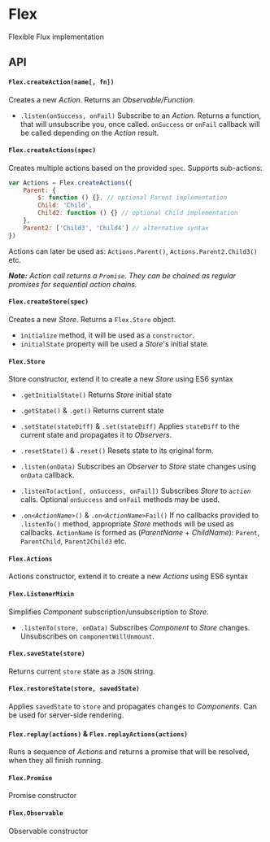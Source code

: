 # Flex

Flexible Flux implementation

## API

#### `Flex.createAction(name[, fn])` 
Creates a new _Action_. Returns an _Observable/Function_.

* `.listen(onSuccess, onFail)` Subscribe to an _Action_. Returns a function, that will unsubscribe you, once called. `onSuccess` or `onFail` callback will be called depending on the _Action_ result. 

#### `Flex.createActions(spec)`
Creates multiple actions based on the provided `spec`. Supports sub-actions: 
```js
var Actions = Flex.createActions({
    Parent: {
        $: function () {}, // optional Parent implementation 
        Child: 'Child',
        Child2: function () {} // optional Child implementation
    },
    Parent2: ['Child3', 'Child4'] // alternative syntax
})
```

Actions can later be used as:
`Actions.Parent()`, `Actions.Parent2.Child3()` etc.

_**Note:** Action call returns a `Promise`. They can be chained as regular promises for sequential action chains._

#### `Flex.createStore(spec)`
Creates a new _Store_. Returns a `Flex.Store` object. 

* `initialize` method, it will be used as a `constructor`. 
* `initialState` property will be used a _Store_'s initial state.

#### `Flex.Store`
Store constructor, extend it to create a new _Store_ using ES6 syntax

* `.getInitialState()` Returns _Store_ initial state

* `.getState()` & `.get()` Returns current state

* `.setState(stateDiff)` & `.set(stateDiff)` Applies `stateDiff` to the current state and propagates it to _Observers_.

* `.resetState()` & `.reset()` Resets state to its original form.

* `.listen(onData)` Subscribes an _Observer_ to _Store_ state changes using `onData` callback.

* `.listenTo(action[, onSuccess, onFail])` Subscribes _Store_ to _`action`_ calls. Optional `onSuccess` and `onFail` methods may be used.

* `.on<`_`ActionName`_`>()` & `.on<`_`ActionName`_`>Fail()` If no callbacks provided to `.listenTo()` method, appropriate _Store_ methods will be used as callbacks.
`ActionName` is formed as (_ParentName_ + _ChildName_): `Parent`, `ParentChild`, `Parent2Child3` etc.

#### `Flex.Actions`
Actions constructor, extend it to create a new _Actions_ using ES6 syntax

#### `Flex.ListenerMixin`
Simplifies _Component_ subscription/unsubscription to _Store_.

* `.listenTo(store, onData)` Subscribes _Component_ to _Store_ changes. Unsubscribes on `componentWillUnmount`.

#### `Flex.saveState(store)`
Returns current `store` state as a `JSON` string. 

#### `Flex.restoreState(store, savedState)`
Applies `savedState` to `store` and propagates changes to _Components_. Can be used for server-side rendering.

#### `Flex.replay(actions)` & `Flex.replayActions(actions)`
Runs a sequence of _Actions_ and returns a promise that will be resolved, when they all finish running.

#### `Flex.Promise`
Promise constructor

#### `Flex.Observable`
Observable constructor



